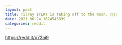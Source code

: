 ```yaml
--- 
layout: post 
title: Tilray $TLRY is taking off to the moon. 🦍🚀🌝 
date: 2021-06-24 1624545839 
categories: reddit 
--- 
```

https://redd.it/o72ai9